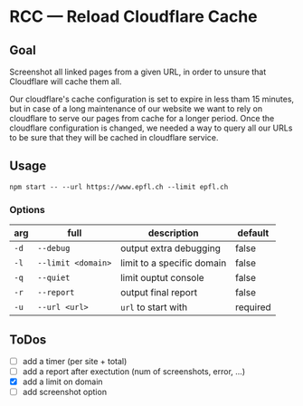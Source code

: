 # RCC — Reload Cloudflare Cache

## Goal

Screenshot all linked pages from a given URL, in order to unsure that Cloudflare
will cache them all.

Our cloudflare's cache configuration is set to expire in less tham 15 minutes,
but in case of a long maintenance of our website we want to rely on cloudflare
to serve our pages from cache for a longer period. Once the cloudflare
configuration is changed, we needed a way to query all our URLs to be sure that
they will be cached in cloudflare service.

## Usage

`npm start -- --url https://www.epfl.ch --limit epfl.ch`

### Options

| arg | full               | description                | default  |
| --- | ------------------ | -------------------------- | -------- |
| `-d`| `--debug`          | output extra debugging     | false    |
| `-l`| `--limit <domain>` | limit to a specific domain | false    |
| `-q`| `--quiet`          | limit ouptut console       | false    |
| `-r`| `--report`         | output final report        | false    |
| `-u`| `--url <url>`      | `url` to start with        | required |

## ToDos
- [ ] add a timer (per site + total)
- [ ] add a report after exectution (num of screenshots, error, ...)
- [x] add a limit on domain
- [ ] add screenshot option